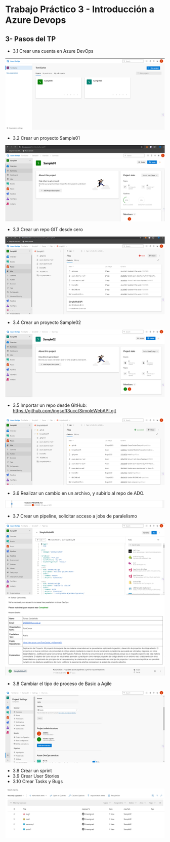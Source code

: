 # Trabajo Práctico 3 - Introducción a Azure Devops
## 3- Pasos del TP
 - 3.1 Crear una cuenta en Azure DevOps

![captura](imagenes/1.png)

 - 3.2 Crear un proyecto Sample01

![captura](imagenes/2.png)

 - 3.3 Crear un repo GIT desde cero

![captura](imagenes/3.png)

 - 3.4 Crear un proyecto Sample02

![captura](imagenes/4.png)

 - 3.5 Importar un repo desde GitHub: https://github.com/ingsoft3ucc/SimpleWebAPI.git

![captura](imagenes/5.png)

 - 3.6 Realizar un cambio en un archivo, y subirlo al repo de ADO.

![captura](imagenes/6.png)

 - 3.7 Crear un pipeline, solicitar acceso a jobs de paralelismo

![captura](imagenes/7.png)
![captura](imagenes/8.png)
![captura](imagenes/9.png)

 - 3.8 Cambiar el tipo de proceso de Basic a Agile

![captura](imagenes/10.png)

 - 3.8 Crear un sprint
 - 3.9 Crear User Stories
 - 3.10 Crear Tasks y Bugs

![captura](imagenes/11.png)

